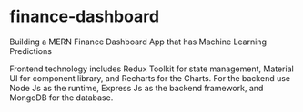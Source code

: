 # finance-dashboard
Building a MERN Finance Dashboard App that has Machine Learning Predictions

Frontend technology includes Redux Toolkit for state management, Material UI for component library, and Recharts for the Charts. For the backend use Node Js as the runtime, Express Js as the backend framework, and MongoDB for the database.
